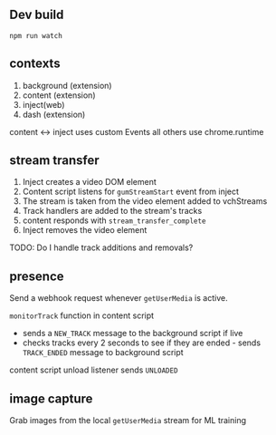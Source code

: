 

## Dev build
`npm run watch`

## contexts
1. background (extension)
2. content (extension)
3. inject(web)
4. dash (extension)

content <-> inject uses custom Events
all others use chrome.runtime

## stream transfer
1. Inject creates a video DOM element
2. Content script listens for `gumStreamStart` event from inject
3. The stream is taken from the video element added to vchStreams
4. Track handlers are added to the stream's tracks
5. content responds with `stream_transfer_complete`
6. Inject removes the video element

TODO: Do I handle track additions and removals?

## presence

Send a webhook request whenever `getUserMedia` is active.

`monitorTrack` function in content script
* sends a `NEW_TRACK` message to the background script if live
* checks tracks every 2 seconds to see if they are ended - sends `TRACK_ENDED` message to background script

content script unload listener sends `UNLOADED`

## image capture

Grab images from the local `getUserMedia` stream for ML training
